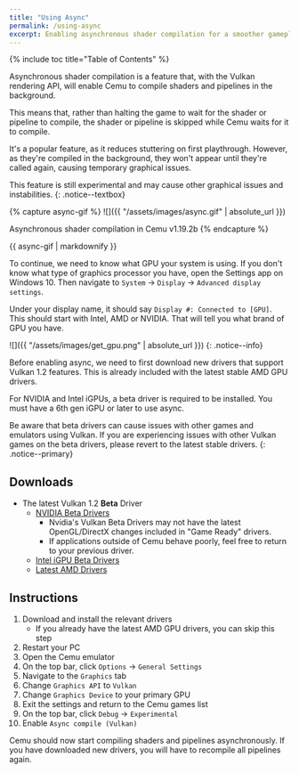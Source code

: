 ```yaml
---
title: "Using Async"
permalink: /using-async
excerpt: Enabling asynchronous shader compilation for a smoother gameplay experience.
---
```


{% include toc title="Table of Contents" %}

Asynchronous shader compilation is a feature that, with the Vulkan rendering API, will enable Cemu to compile shaders and pipelines in the background.

This means that, rather than halting the game to wait for the shader or pipeline to compile, the shader or pipeline is skipped while Cemu waits for it to compile.

It's a popular feature, as it reduces stuttering on first playthrough. However, as they're compiled in the background, they won't appear until they're called again, causing temporary graphical issues.

This feature is still experimental and may cause other graphical issues and instabilities.
{: .notice--textbox}

{% capture async-gif %}
![]({{ "/assets/images/async.gif" | absolute_url }})

Asynchronous shader compilation in Cemu v1.19.2b
{% endcapture %}

<div class="notice">{{ async-gif | markdownify }}</div>

To continue, we need to know what GPU your system is using. If you don't know what type of graphics processor you have, open the Settings app on Windows 10. Then navigate to `System` -> `Display` -> `Advanced display settings`.

Under your display name, it should say `Display #: Connected to [GPU]`. This should start with Intel, AMD or NVIDIA. That will tell you what brand of GPU you have.

![]({{ "/assets/images/get_gpu.png" | absolute_url }})
{: .notice--info}

Before enabling async, we need to first download new drivers that support Vulkan 1.2 features. This is already included with the latest stable AMD GPU drivers.

For NVIDIA and Intel iGPUs, a beta driver is required to be installed. You must have a 6th gen iGPU or later to use async.

Be aware that beta drivers can cause issues with other games and emulators using Vulkan. If you are experiencing issues with other Vulkan games on the beta drivers, please revert to the latest stable drivers.
{: .notice--primary}

## Downloads

- The latest Vulkan 1.2 **Beta** Driver
    - [NVIDIA Beta Drivers](https://developer.nvidia.com/vulkan-driver)
        - Nvidia's Vulkan Beta Drivers may not have the latest OpenGL/DirectX changes included in "Game Ready" drivers.
        - If applications outside of Cemu behave poorly, feel free to return to your previous driver.
    - [Intel iGPU Beta Drivers](https://downloadcenter.intel.com/download/29616/Intel-Graphics-Windows-10-DCH-Drivers?product=80939)
    - [Latest AMD Drivers](https://www.amd.com/en/support)

## Instructions

1. Download and install the relevant drivers
    - If you already have the latest AMD GPU drivers, you can skip this step
1. Restart your PC
1. Open the Cemu emulator
1. On the top bar, click `Options` -> `General Settings`
1. Navigate to the `Graphics` tab
1. Change `Graphics API` to `Vulkan`
1. Change `Graphics Device` to your primary GPU
1. Exit the settings and return to the Cemu games list
1. On the top bar, click `Debug` -> `Experimental`
1. Enable `Async compile (Vulkan)`

Cemu should now start compiling shaders and pipelines asynchronously. If you have downloaded new drivers, you will have to recompile all pipelines again.
